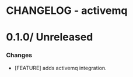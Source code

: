 # CHANGELOG - activemq

0.1.0/ Unreleased
==================

### Changes

* [FEATURE] adds activemq integration.
